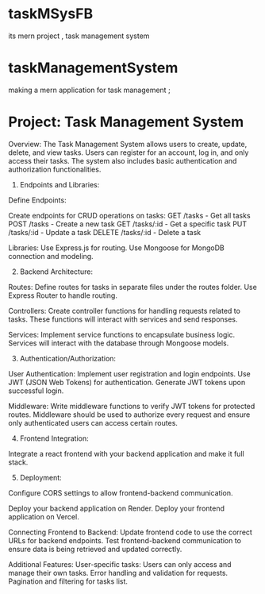 # taskMSysFB
its mern project , task management system 

# taskManagementSystem
making a mern application for task management ;

# Project: Task Management System
Overview:
The Task Management System allows users to create, update, delete, and view tasks. Users can register for an account, log in, and only access their tasks. The system also includes basic authentication and authorization functionalities.

1. Endpoints and Libraries:

Define Endpoints:

Create endpoints for CRUD operations on tasks:
GET /tasks - Get all tasks
POST /tasks - Create a new task
GET /tasks/:id - Get a specific task
PUT /tasks/:id - Update a task
DELETE /tasks/:id - Delete a task

Libraries:
Use Express.js for routing.
Use Mongoose for MongoDB connection and modeling.

2. Backend Architecture:

Routes:
Define routes for tasks in separate files under the routes folder.
Use Express Router to handle routing.

Controllers:
Create controller functions for handling requests related to tasks.
These functions will interact with services and send responses.

Services:
Implement service functions to encapsulate business logic.
Services will interact with the database through Mongoose models.

3. Authentication/Authorization:

User Authentication:
Implement user registration and login endpoints.
Use JWT (JSON Web Tokens) for authentication.
Generate JWT tokens upon successful login.

Middleware:
Write middleware functions to verify JWT tokens for protected routes.
Middleware should be used to authorize every request and ensure only authenticated users can access certain routes.

4. Frontend Integration:

Integrate a react frontend with your backend application and make it full stack.

5. Deployment:

Configure CORS settings to allow frontend-backend communication.

Deploy your backend application on Render.
Deploy your frontend application on Vercel.

Connecting Frontend to Backend:
Update frontend code to use the correct URLs for backend endpoints.
Test frontend-backend communication to ensure data is being retrieved and updated correctly.

Additional Features:
User-specific tasks: Users can only access and manage their own tasks.
Error handling and validation for requests.
Pagination and filtering for tasks list.
